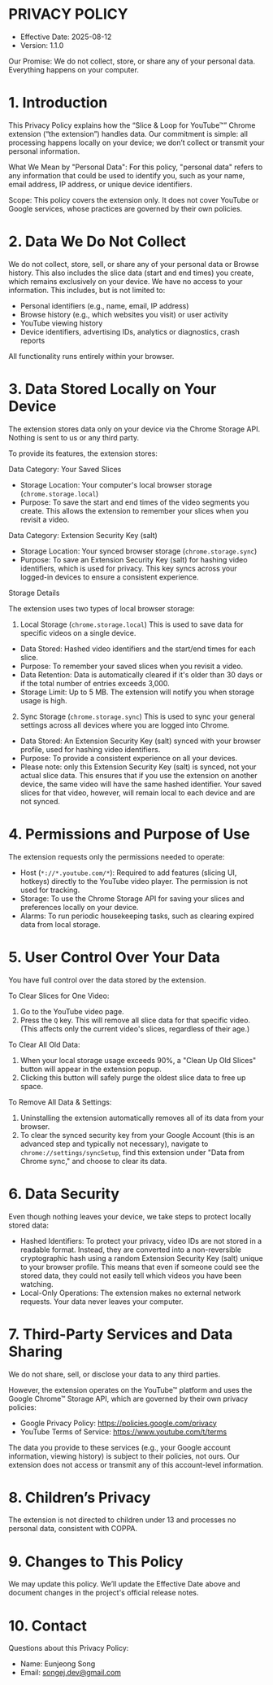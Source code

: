 # PRIVACY POLICY

- Effective Date: 2025-08-12
- Version: 1.1.0

Our Promise: We do not collect, store, or share any of your personal data. Everything happens on your computer.

# 1. Introduction
This Privacy Policy explains how the “Slice & Loop for YouTube™” Chrome extension (“the extension”) handles data. Our commitment is simple: all processing happens locally on your device; we don’t collect or transmit your personal information.

What We Mean by "Personal Data": For this policy, "personal data" refers to any information that could be used to identify you, such as your name, email address, IP address, or unique device identifiers.

Scope: This policy covers the extension only. It does not cover YouTube or Google services, whose practices are governed by their own policies.

# 2. Data We Do Not Collect
We do not collect, store, sell, or share any of your personal data or Browse history. This also includes the slice data (start and end times) you create, which remains exclusively on your device. We have no access to your information. This includes, but is not limited to:

- Personal identifiers (e.g., name, email, IP address)
- Browse history (e.g., which websites you visit) or user activity
- YouTube viewing history
- Device identifiers, advertising IDs, analytics or diagnostics, crash reports

All functionality runs entirely within your browser.

# 3. Data Stored Locally on Your Device
The extension stores data only on your device via the Chrome Storage API. Nothing is sent to us or any third party.

To provide its features, the extension stores:

Data Category: Your Saved Slices
- Storage Location: Your computer's local browser storage (`chrome.storage.local`)
- Purpose: To save the start and end times of the video segments you create. This allows the extension to remember your slices when you revisit a video.

Data Category: Extension Security Key (salt)
- Storage Location: Your synced browser storage (`chrome.storage.sync`)
- Purpose: To save an Extension Security Key (salt) for hashing video identifiers, which is used for privacy. This key syncs across your logged-in devices to ensure a consistent experience.

Storage Details

The extension uses two types of local browser storage:

1. Local Storage (`chrome.storage.local`)
This is used to save data for specific videos on a single device.
- Data Stored: Hashed video identifiers and the start/end times for each slice.
- Purpose: To remember your saved slices when you revisit a video.
- Data Retention: Data is automatically cleared if it's older than 30 days or if the total number of entries exceeds 3,000.
- Storage Limit: Up to 5 MB. The extension will notify you when storage usage is high.

2. Sync Storage (`chrome.storage.sync`)
This is used to sync your general settings across all devices where you are logged into Chrome.
- Data Stored: An Extension Security Key (salt) synced with your browser profile, used for hashing video identifiers.
- Purpose: To provide a consistent experience on all your devices. 
- Please note: only this Extension Security Key (salt) is synced, not your actual slice data. This ensures that if you use the extension on another device, the same video will have the same hashed identifier. Your saved slices for that video, however, will remain local to each device and are not synced.

# 4. Permissions and Purpose of Use
The extension requests only the permissions needed to operate:

- Host (`*://*.youtube.com/*`): Required to add features (slicing UI, hotkeys) directly to the YouTube video player. The permission is not used for tracking.
- Storage: To use the Chrome Storage API for saving your slices and preferences locally on your device.
- Alarms: To run periodic housekeeping tasks, such as clearing expired data from local storage.

# 5. User Control Over Your Data
You have full control over the data stored by the extension.

To Clear Slices for One Video:
1. Go to the YouTube video page.
2. Press the `Q` key. This will remove all slice data for that specific video.
(This affects only the current video's slices, regardless of their age.)

To Clear All Old Data:
1. When your local storage usage exceeds 90%, a "Clean Up Old Slices" button will appear in the extension popup.
2. Clicking this button will safely purge the oldest slice data to free up space.

To Remove All Data & Settings:
1. Uninstalling the extension automatically removes all of its data from your browser.
2. To clear the synced security key from your Google Account (this is an advanced step and typically not necessary), navigate to `chrome://settings/syncSetup`, find this extension under "Data from Chrome sync," and choose to clear its data.

# 6. Data Security
Even though nothing leaves your device, we take steps to protect locally stored data:
- Hashed Identifiers: To protect your privacy, video IDs are not stored in a readable format. Instead, they are converted into a non-reversible cryptographic hash using a random Extension Security Key (salt) unique to your browser profile. This means that even if someone could see the stored data, they could not easily tell which videos you have been watching.
- Local-Only Operations: The extension makes no external network requests. Your data never leaves your computer.

# 7. Third-Party Services and Data Sharing
We do not share, sell, or disclose your data to any third parties.

However, the extension operates on the YouTube™ platform and uses the Google Chrome™ Storage API, which are governed by their own privacy policies:
- Google Privacy Policy: https://policies.google.com/privacy
- YouTube Terms of Service: https://www.youtube.com/t/terms

The data you provide to these services (e.g., your Google account information, viewing history) is subject to their policies, not ours. Our extension does not access or transmit any of this account-level information.

# 8. Children’s Privacy
The extension is not directed to children under 13 and processes no personal data, consistent with COPPA.

# 9. Changes to This Policy
We may update this policy. We’ll update the Effective Date above and document changes in the project's official release notes.

# 10. Contact
Questions about this Privacy Policy:
- Name: Eunjeong Song
- Email: songej.dev@gmail.com

